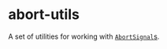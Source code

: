 # abort-utils

A set of utilities for working with [`AbortSignal`s](https://developer.mozilla.org/en-US/docs/Web/API/AbortSignal).
